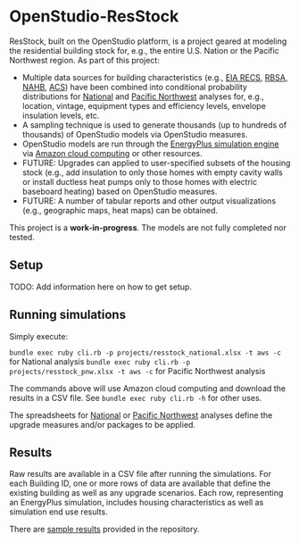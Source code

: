 OpenStudio-ResStock
===================

ResStock, built on the OpenStudio platform, is a project geared at modeling the residential building stock for, e.g., the entire U.S. Nation or the Pacific Northwest region. As part of this project:
* Multiple data sources for building characteristics (e.g., [EIA RECS](http://www.eia.gov/consumption/residential/), [RBSA](http://neea.org/resource-center/regional-data-resources/residential-building-stock-assessment), [NAHB](http://www.homeinnovation.com/trends_and_reports/data/new_construction), [ACS](https://www.census.gov/programs-surveys/acs/)) have been combined into conditional probability distributions for [National](https://github.com/NREL/OpenStudio-ResStock/tree/master/resources/inputs/national) and [Pacific Northwest](https://github.com/NREL/OpenStudio-ResStock/tree/master/resources/inputs/pnw) analyses for, e.g., location, vintage, equipment types and efficiency levels, envelope insulation levels, etc.
* A sampling technique is used to generate thousands (up to hundreds of thousands) of OpenStudio models via OpenStudio measures.
* OpenStudio models are run through the [EnergyPlus simulation engine](http://energyplus.net) via [Amazon cloud computing](https://aws.amazon.com) or other resources.
* FUTURE: Upgrades can applied to user-specified subsets of the housing stock (e.g., add insulation to only those homes with empty cavity walls or install ductless heat pumps only to those homes with electric baseboard heating) based on OpenStudio measures.
* FUTURE: A number of tabular reports and other output visualizations (e.g., geographic maps, heat maps) can be obtained.

This project is a <b>work-in-progress</b>. The models are not fully completed nor tested. 

## Setup

TODO: Add information here on how to get setup.

## Running simulations

Simply execute:

```bundle exec ruby cli.rb -p projects/resstock_national.xlsx -t aws -c``` for National analysis
```bundle exec ruby cli.rb -p projects/resstock_pnw.xlsx -t aws -c``` for Pacific Northwest analysis

The commands above will use Amazon cloud computing and download the results in a CSV file. See `bundle exec ruby cli.rb -h` for other uses.

The spreadsheets for [National](https://github.com/NREL/OpenStudio-ResStock/blob/master/projects/resstock_national.xlsx) or [Pacific Northwest](https://github.com/NREL/OpenStudio-ResStock/blob/master/projects/resstock_pnw.xlsx) analyses define the upgrade measures and/or packages to be applied.

## Results

Raw results are available in a CSV file after running the simulations. For each Building ID, one or more rows of data are available that define the existing building as well as any upgrade scenarios. Each row, representing an EnergyPlus simulation, includes housing characteristics as well as simulation end use results.

There are [sample results](https://github.com/NREL/OpenStudio-ResStock/blob/master/analysis_results/) provided in the repository.